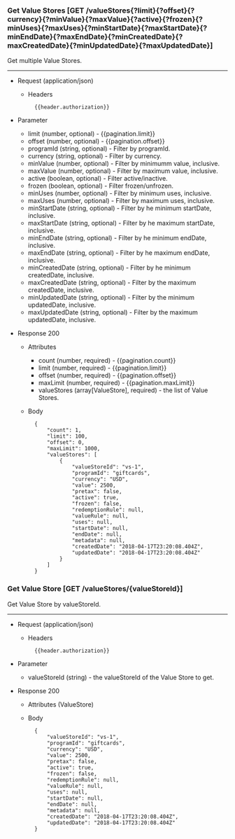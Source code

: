 ### Get Value Stores [GET /valueStores{?limit}{?offset}{?currency}{?minValue}{?maxValue}{?active}{?frozen}{?minUses}{?maxUses}{?minStartDate}{?maxStartDate}{?minEndDate}{?maxEndDate}{?minCreatedDate}{?maxCreatedDate}{?minUpdatedDate}{?maxUpdatedDate}]

Get multiple Value Stores.

---
+ Request (application/json)
    + Headers
    
            {{header.authorization}}
        
+ Parameter
    + limit (number, optional) - {{pagination.limit}}
    + offset (number, optional) - {{pagination.offset}}
    + programId (string, optional) - Filter by programId.
    + currency (string, optional) - Filter by currency.
    + minValue (number, optional) - Filter by minimumm value, inclusive.
    + maxValue (number, optional) - Filter by maximum value, inclusive.
    + active (boolean, optional) - Filter active/inactive.
    + frozen (boolean, optional) - Filter frozen/unfrozen.
    + minUses (number, optional) - Filter by minimum uses, inclusive.
    + maxUses (number, optional) - Filter by maximum uses, inclusive.
    + minStartDate (string, optional) - Filter by he minimum startDate, inclusive.
    + maxStartDate (string, optional) - Filter by he maximum startDate, inclusive.
    + minEndDate (string, optional) - Filter by he minimum endDate, inclusive.
    + maxEndDate (string, optional) - Filter by he maximum endDate, inclusive.
    + minCreatedDate (string, optional) - Filter by he minimum createdDate, inclusive.
    + maxCreatedDate (string, optional) - Filter by the maximum createdDate, inclusive.
    + minUpdatedDate (string, optional) - Filter by the minimum updatedDate, inclusive.
    + maxUpdatedDate (string, optional) - Filter by the maximum updatedDate, inclusive.
    
+ Response 200
    + Attributes
        + count (number, required) - {{pagination.count}}
        + limit (number, required) - {{pagination.limit}}
        + offset (number, required) - {{pagination.offset}}
        + maxLimit (number, required) - {{pagination.maxLimit}}
        + valueStores (array[ValueStore], required) - the list of Value Stores.

    + Body

            {
                "count": 1,
                "limit": 100,
                "offset": 0,
                "maxLimit": 1000,
                "valueStores": [
                    {
                        "valueStoreId": "vs-1",
                        "programId": "giftcards",
                        "currency": "USD",
                        "value": 2500, 
                        "pretax": false,
                        "active": true,
                        "frozen": false,
                        "redemptionRule": null,
                        "valueRule": null,
                        "uses": null,
                        "startDate": null,
                        "endDate": null,
                        "metadata": null,
                        "createdDate": "2018-04-17T23:20:08.404Z",
                        "updatedDate": "2018-04-17T23:20:08.404Z"
                    }
                ]
            }

### Get Value Store [GET /valueStores/{valueStoreId}]

Get Value Store by valueStoreId.

---

+ Request (application/json)
    + Headers
    
            {{header.authorization}}

+ Parameter
    + valueStoreId (string) - the valueStoreId of the Value Store to get.

+ Response 200
    + Attributes (ValueStore)

    + Body

            {
                "valueStoreId": "vs-1",
                "programId": "giftcards",
                "currency": "USD",
                "value": 2500, 
                "pretax": false,
                "active": true,
                "frozen": false,
                "redemptionRule": null,
                "valueRule": null,
                "uses": null,
                "startDate": null,
                "endDate": null,
                "metadata": null,
                "createdDate": "2018-04-17T23:20:08.404Z",
                "updatedDate": "2018-04-17T23:20:08.404Z"
            }
